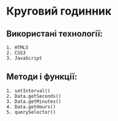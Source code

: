 # Круговий годинник

## Використані технології:
	1. HTML5
	2. CSS3
	3. JavaScript 

## Методи і функції:
	1. setInterval()
	2. Data.getSeconds()
	3. Data.getMinutes()
	4. Data.getHours()
	5. querySelector()

